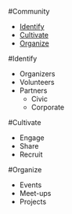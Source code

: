 #Community

- [Identify](#/1/1)
- [Cultivate](#/1/2)
- [Organize](#/1/3)


#Identify

- Organizers
- Volunteers
- Partners
  - Civic
  - Corporate


#Cultivate

- Engage
- Share
- Recruit


#Organize

- Events
- Meet-ups
- Projects